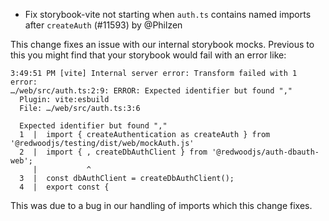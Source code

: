 - Fix storybook-vite not starting when `auth.ts` contains named imports after `createAuth` (#11593) by @Philzen

This change fixes an issue with our internal storybook mocks. Previous to this you might find that your storybook would fail with an error like:

```
3:49:51 PM [vite] Internal server error: Transform failed with 1 error:
…/web/src/auth.ts:2:9: ERROR: Expected identifier but found ","
  Plugin: vite:esbuild
  File: …/web/src/auth.ts:3:6

  Expected identifier but found ","
  1  |  import { createAuthentication as createAuth } from '@redwoodjs/testing/dist/web/mockAuth.js'
  2  |  import { , createDbAuthClient } from '@redwoodjs/auth-dbauth-web';
     |           ^
  3  |  const dbAuthClient = createDbAuthClient();
  4  |  export const {
```

This was due to a bug in our handling of imports which this change fixes.
